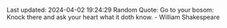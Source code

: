 Last updated: 2024-04-02 19:24:29
Random Quote: Go to your bosom: Knock there and ask your heart what it doth know. - William Shakespeare